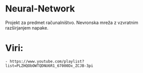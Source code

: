 # Neural-Network
Projekt za predmet računalništvo. Nevronska mreža z vzvratnim razširjanjem napake.

# Viri:
    - https://www.youtube.com/playlist?list=PLZHQObOWTQDNU6R1_67000Dx_ZCJB-3pi